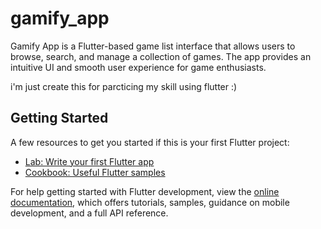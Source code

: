 # gamify_app

Gamify App is a Flutter-based game list interface that allows users to browse, search, and manage a collection of games. The app provides an intuitive UI and smooth user experience for game enthusiasts.

i'm just create this for parcticing my skill using flutter :)

## Getting Started

A few resources to get you started if this is your first Flutter project:

- [Lab: Write your first Flutter app](https://docs.flutter.dev/get-started/codelab)
- [Cookbook: Useful Flutter samples](https://docs.flutter.dev/cookbook)

For help getting started with Flutter development, view the
[online documentation](https://docs.flutter.dev/), which offers tutorials,
samples, guidance on mobile development, and a full API reference.
